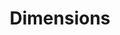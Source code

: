 ---
bigquery: https://console.cloud.google.com/bigquery?p=covid-19-dimensions-ai&page=table&d=data&t=publications
contributors: Digital Science, https://www.digital-science.com/
cost: Free for personal, non-commercial use.
description: Dimensions contains more than 100 million publications, ranging from
  articles published in scholarly journals, books and book chapters, to preprints
  and conference proceedings. All publications are contextualized with linked data
  sets, funding, publications, patents, clinical trials, and policy documents. You
  can also view associated categories, funders, institutions, and researcher profiles.
documentation: https://docs.dimensions.ai/bigquery/index.html
last_edit: 04/05/2022, 15:48:18
location: https://www.dimensions.ai/products/free/
maintained_by: Digital Science, https://www.digital-science.com/
schema_fields:
- assignee_countries
- journal_lists
- funder_org_state_codes
- original_assignee_countries
- current_assignee_orgs
- created_date
- brief_title
- date_online
- reference_ids
- date_imported_gbq
- category_bra
- funding_cad
- category_icrp_cso
- book_title
- year
- license
- end_year
- date
- application_number
- original_assignee
- pmcid
- granted_date
- original_assignee_orgs
- patent_ids
- original_abstract
- investigators
- research_orgs
- funder_org
- current_assignee_countries
- research_org_country_names
- family_members_ids
- mesh_headings
- gender
- registry
- language
- filing_status
- supporting_grant_ids
- description
- jurisdiction
- start_date
- inventor_names
- acronym
- family_id
- citations
- editors
- isbn
- conference
- kind
- original_title
- eisbn
- end_date
- research_org_countries
- parent_id
- funder_org_countries
- expiration_year
- types
- associated_publication_doi
- funding_gbp
- expiration_date
- category_hrcs_rac
- funder_org_cities
- repository_id
- publication_date
- subtitles
- arxiv_id
- start_year
- filing_year
- category_rcdc
- categories
- associated_publication_arxiv_id
- volume
- journal
- ipcr
- funding_details
- active_years
- aliases
- funding_nzd
- issue
- citation_string
- funding_cny
- relationships
- publication_ids
- funding_jpy
- date_modified
- funding_chf
- assignee_orgs
- mesh_terms
- acronyms
- type
- funder_org_acronyms
- concepts
- clinical_trial_ids
- links
- research_org_state_codes
- date_normal
- research_org_state_names
- source_id
- publisher
- legal_events
- repository_name
- open_access_categories
- established
- cpc
- category_uoa
- funding_usd
- foa_number
- funder_orgs
- citations_count
- linkout
- metrics
- category_hrcs_hc
- date_inserted
- interventions
- publication_year
- research_org_cities
- doi
- current_assignee
- associated_grant_ids
- name
- altmetrics
- category_hra
- authors
- funding_currency
- organisation_details
- labels
- funder_countries
- abstract
- pmid
- open_access_categories_v2
- funding_eur
- funding_aud
- book_series_title
- filing_date
- priority_date
- family_count
- external_ids
- phase
- pages
- associated_publication_pmid
- cited_by_ids
- resulting_publication_doi
- embargo_date
- address
- category_icrp_ct
- proceedings_title
- resulting_publication_ids
- title
- grant_number
- priority_year
- repository_url
- research_org_city_names
- funding_amount
- granted_year
- category_for
- email_address
- status
- category_sdg
- legal_status
- date_print
- id
- researcher_ids
- wikipedia_url
- associated_publication_id
- acknowledgements
- conditions
shortname: dimensions
tags:
- scholarly literature
- patents
- funding
- clinical trials
- academic profiles
terms_of_use: 'Use of both the Dimensions COVID-19 dataset and full Dimensions dataset
  are subject to the Dimensions Terms of use: https://www.dimensions.ai/policies-terms-legal '
title: Dimensions
uuid: dcff88bd-fe6b-4fdb-8159-809bf9d7bc1c
---